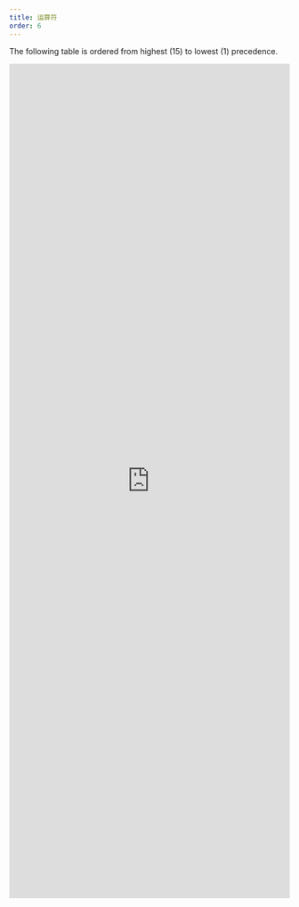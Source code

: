 ```yaml
---
title: 运算符
order: 6
---
```


The following table is ordered from highest (15) to lowest (1) precedence.

<iframe 
  frameborder="0"
  src="https://www.yuque.com/apsarasx/yqfyb3/ldm8sg?inner=9iWVf"
  style="width:100%;min-height: 1500px;"
>
</iframe>
